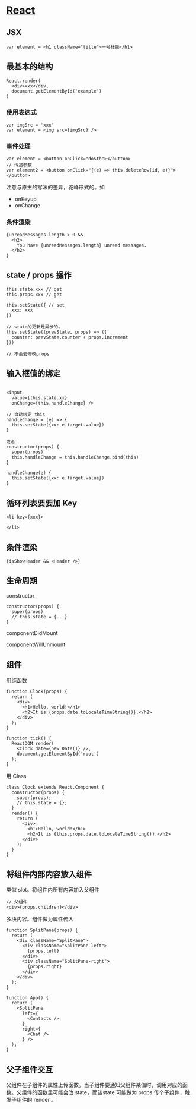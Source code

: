 # [React](https://reactjs.org/docs/handling-events.html)
## JSX
```
var element = <h1 className="title">一号标题</h1>
```

## 最基本的结构
```
React.render(
  <div>xxx</div,
  document.getElementById('example')
)
```

### 使用表达式
```
var imgSrc = 'xxx'
var element = <img src={imgSrc} />
```

### 事件处理
```
var element = <button onClick="doSth"></button>
// 传递参数
var element2 = <button onClick="{(e) => this.deleteRow(id, e)}"></button>

```

注意与原生的写法的差异，驼峰形式的。如
* onKeyup
* onChange

### 条件渲染
```
{unreadMessages.length > 0 &&
  <h2>
    You have {unreadMessages.length} unread messages.
  </h2>
}
```

## state / props 操作
```
this.state.xxx // get
this.props.xxx // get

this.setState({ // set
  xxx: xxx
})

// state的更新是异步的。
this.setState((prevState, props) => ({
  counter: prevState.counter + props.increment
}))

// 不会去修改props
```

## 输入框值的绑定
```

<input
  value={this.state.xx}
  onChange={this.handleChange} />

// 自动绑定 this
handleChange = (e) => {
  this.setState({xx: e.target.value})
}

或者
constructor(props) {
  super(props)
  this.handleChange = this.handleChange.bind(this)
}

handleChange(e) {
  this.setState({xx: e.target.value})
}
```


## 循环列表要要加 Key
```
<li key={xxx}>
    
</li>
```

## 条件渲染
```
{isShowHeader && <Header />}
```


## 生命周期
constructor
```
constructor(props) {
  super(props)
  // this.state = {...}
}
```

componentDidMount

componentWillUnmount

## 组件
用纯函数
```
function Clock(props) {
  return (
    <div>
      <h1>Hello, world!</h1>
      <h2>It is {props.date.toLocaleTimeString()}.</h2>
    </div>
  );
}

function tick() {
  ReactDOM.render(
    <Clock date={new Date()} />,
    document.getElementById('root')
  );
}
```

用 Class
```
class Clock extends React.Component {
  constructor(props) {
    super(props);
    // this.state = {};
  }
  render() {
    return (
      <div>
        <h1>Hello, world!</h1>
        <h2>It is {this.props.date.toLocaleTimeString()}.</h2>
      </div>
    );
  }
}
```

## 将组件内部内容放入组件
类似 slot。将组件内所有内容加入父组件
```
// 父组件
<div>{props.children}</div>
```

多块内容。组件做为属性传入
```
function SplitPane(props) {
  return (
    <div className="SplitPane">
      <div className="SplitPane-left">
        {props.left}
      </div>
      <div className="SplitPane-right">
        {props.right}
      </div>
    </div>
  );
}

function App() {
  return (
    <SplitPane
      left={
        <Contacts />
      }
      right={
        <Chat />
      } />
  );
}
```

## 父子组件交互
父组件在子组件的属性上传函数。当子组件要通知父组件某值时，调用对应的函数。父组件的函数里可能会改 state，而该state 可能做为 props 传个子组件，触发子组件的 render 。






